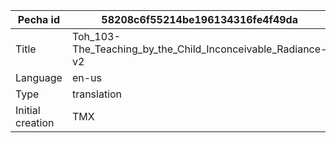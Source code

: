 |Pecha id | 58208c6f55214be196134316fe4f49da
| --- | --- 
|Title | Toh_103-The_Teaching_by_the_Child_Inconceivable_Radiance-v2 
|Language | en-us
|Type | translation
|Initial creation | TMX